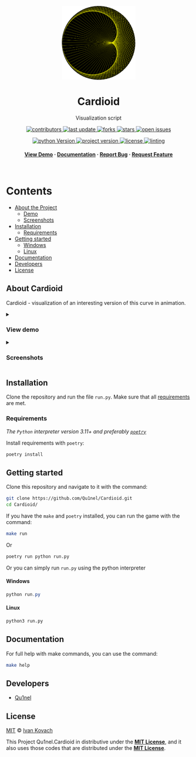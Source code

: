 <div align="center">
  <img src=".github/assets/logo.png" alt="logo" width="200px" height="auto" />
  <h1>Cardioid</h1>

  <p>Visualization script</p>

<!-- Badges -->
<p>
  <a href="https://github.com/Qu1nel/Cardioid/graphs/contributors">
    <img src="https://img.shields.io/github/contributors/Qu1nel/Cardioid" alt="contributors" />
  </a>
  <a href="https://github.com/Qu1nel/Cardioid/commits/main">
    <img src="https://img.shields.io/github/last-commit/Qu1nel/Cardioid" alt="last update" />
  </a>
  <a href="https://github.com/Qu1nel/Cardioid/network/members">
    <img src="https://img.shields.io/github/forks/Qu1nel/Cardioid" alt="forks" />
  </a>
  <a href="https://github.com/Qu1nel/Cardioid/stargazers">
    <img src="https://img.shields.io/github/stars/Qu1nel/Cardioid" alt="stars" />
  </a>
  <a href="https://github.com/Qu1nel/Cardioid/issues/">
    <img src="https://img.shields.io/github/issues/Qu1nel/Cardioid" alt="open issues" />
  </a>
</p>

<p>
  <a href="https://www.python.org/downloads/release/python-3110/" >
    <img src="https://img.shields.io/badge/Python-3.11%2B-blueviolet" alt="python Version" />
  <a>
  <a href="https://github.com/Qu1nel/Cardioid/releases/">
    <img src="https://img.shields.io/github/v/release/Qu1nel/Cardioid" alt="project version" />
  <a>
  <a href="https://github.com/Qu1nel/Cardioid/blob/main/LICENSE">
    <img src="https://img.shields.io/github/license/Qu1nel/Cardioid?color=g" alt="license" />
  </a>
  <a href="">
    <img src="https://img.shields.io/github/actions/workflow/status/Qu1nel/Cardioid/python_linting.yml" alt="linting" />
  </a>
</p>

<h4>
  <a href="#view-demo">View Demo</a>
  <span> · </span>
  <a href="#documentation">Documentation</a>
  <span> · </span>
  <a href="https://github.com/Qu1nel/Cardioid/issues/">Report Bug</a>
  <span> · </span>
  <a href="https://github.com/Qu1nel/Cardioid/issues/">Request Feature</a>
</h4>
</div>

<br />

<!-- Table of Contents -->

# Contents

- [About the Project](#about-tictactoe)
  - [Demo](#view-demo)
  - [Screenshots](#screenshots)
- [Installation](#installation)
  - [Requirements](#requirements)
- [Getting started](#getting-started)
  - [Windows](#windows)
  - [Linux](#linux)
- [Documentation](#documentation)
- [Developers](#developers)
- [License](#license)

## About Cardioid

Cardioid - visualization of an interesting version of this curve in animation.

<details>
  <summary><h3 id="view-demo">View demo</h3></summary>
  <div align="center">
    <img src=".github/assets/demo.gif" alt="gif_demo" width="500px" />
  </div>
</details>

<details>
  <summary><h3 id="screenshots">Screenshots</h3></summary>
  <div align="center">
    <img src=".github/assets/preview_1.png" alt="preview_1" width="350px" />
    <img src=".github/assets/preview_2.png" alt="preview_2" width="350px" />
    <img src=".github/assets/preview_3.png" alt="preview_3" width="350px" />
    <img src=".github/assets/preview_4.png" alt="preview_4" width="350px" />
  </div>
</details>

## Installation

Clone the repository and run the file `run.py`.
Make sure that all [requirements](#requirements) are met.

### Requirements

_The `Python` interpreter version 3.11+ and preferably [`poetry`](https://python-poetry.org/)_

Install requirements with `poetry`:

```bash
poetry install
```

## Getting started

Clone this repository and navigate to it with the command:

```bash
git clone https://github.com/Qu1nel/Cardioid.git
cd Cardioid/
```

If you have the `make` and `poetry` installed, you can run the game with the command:

```bash
make run
```

Or

```bash
poetry run python run.py
```

Or you can simply run `run.py` using the python interpreter

#### Windows

```powershell
python run.py
```

#### Linux

```bash
python3 run.py
```

## Documentation

For full help with make commands, you can use the command:

```bash
make help
```

## Developers

- [Qu1nel](https://github.com/Qu1nel)

## License

[MIT](./LICENSE) © [Ivan Kovach](https://github.com/Qu1nel/)

This Project Qu1nel.Cardioid in distributive under the **[MIT License](./LICENSE)**, and it also uses those codes that are distributed under the **[MIT License](./LICENSE)**.
